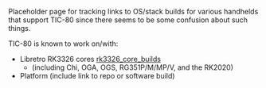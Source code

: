 Placeholder page for tracking links to OS/stack builds for various handhelds that support TIC-80 since there seems to be some confusion about such things.

TIC-80 is known to work on/with:

- Libretro RK3326 cores [rk3326_core_builds](https://github.com/christianhaitian/rk3326_core_builds)
  - (including Chi, OGA, OGS, RG351P/M/MP/V, and the RK2020)
- Platform (include link to repo or software build)

